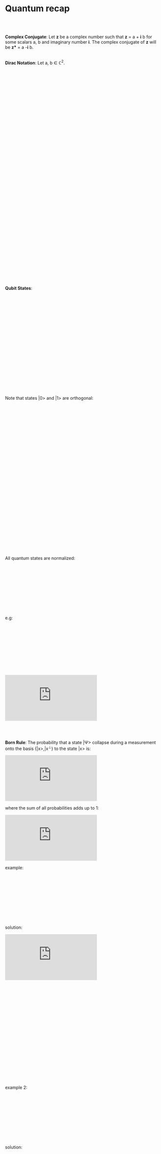 <h1>Quantum recap</h1>
<br>
<br>

__Complex Conjugate__: Let __z__ be a complex number such that __z__ = a + __i__ b for some scalars a, b and imaginary number __i__. The complex conjugate of __z__ will be __z*__ = a -__i__ b.
<br>
<br>

__Dirac Notation__: Let a, b ∈ ℂ<sup>2</sup>. 

![equation](https://latex.codecogs.com/gif.latex?Ket%3A%20%5C%20%7Ca%3E%20%3D%20%5Cbegin%7Bbmatrix%7D%20a_%7B1%7D%5C%5Ca_%7B2%7D%20%5Cend%7Bbmatrix%7D)

![equation](https://latex.codecogs.com/gif.latex?Bra%3A%20%5C%20%3Cb%7C%3D%7Cb%3E%5E%7B%5Cdagger%7D%3D%5Cbegin%7Bbmatrix%7D%20b_%7B1%7D%5E%7B*%7D%20%26%20b_%7B2%7D%5E%7B*%7D%20%5Cend%7Bbmatrix%7D)

![equation](https://latex.codecogs.com/gif.latex?Bra-Ket%20%3A%20%5C%20%3Cb%7Ca%3E%3D%3Ca%7Cb%3E%5E%7B*%7D%3Da_%7B1%7Db_%7B1%7D%5E%7B*%7D&plus;a_%7B2%7Db_%7B2%7D%5E%7B*%7D)

![equation](https://latex.codecogs.com/gif.latex?Ket-Bra%20%3A%20%5C%20%7Ca%3E%3Cb%7C%3D%3Ca%7Cb%3E%5E%7B*%7D%3D%5Cbegin%7Bbmatrix%7D%20a_%7B1%7Db_%7B1%7D%5E%7B*%7D%20%26%20a_%7B1%7Db_%7B2%7D%5E%7B*%7D%5C%5C%20a_%7B2%7Db_%7B1%7D%5E%7B*%7D%20%26%20a_%7B2%7Db_%7B2%7D%5E%7B*%7D%20%5Cend%7Bbmatrix%7D)

<br>
<br>

__Qubit States__:

![equation](https://latex.codecogs.com/gif.latex?%7C0%3E%20%3D%20%5Cbegin%7Bbmatrix%7D%201%5C%5C0%20%5Cend%7Bbmatrix%7D)

![equation](https://latex.codecogs.com/gif.latex?%7C1%3E%20%3D%20%5Cbegin%7Bbmatrix%7D%200%5C%5C1%20%5Cend%7Bbmatrix%7D)

Note that states |0> and |1> are orthogonal:

![equation](https://latex.codecogs.com/gif.latex?%3C0%7C1%3E%20%3D%201%5Ctimes%200%20&plus;%200%20%5Ctimes%201%20%3D%200)


![equation](https://latex.codecogs.com/gif.latex?%7C&plus;%3E%20%3D%20%5Cfrac%7B1%7D%7B%5Csqrt%7B2%7D%7D%28%7C0%3E&plus;%7C1%3E%29%20%3D%20%5Cfrac%7B1%7D%7B%5Csqrt%7B2%7D%7D%5Cbegin%7Bbmatrix%7D%201%5C%5C%201%20%5Cend%7Bbmatrix%7D)

![equation](https://latex.codecogs.com/gif.latex?%7C-%3E%20%3D%20%5Cfrac%7B1%7D%7B%5Csqrt%7B2%7D%7D%28%7C0%3E-%7C1%3E%29%20%3D%20%5Cfrac%7B1%7D%7B%5Csqrt%7B2%7D%7D%5Cbegin%7Bbmatrix%7D%201%5C%5C%20-1%20%5Cend%7Bbmatrix%7D)

All quantum states are normalized:

![equation](https://latex.codecogs.com/gif.latex?%3C%5Cpsi%7C%5Cpsi%3E%20%3D%201)

e.g:

![equation](https://latex.codecogs.com/gif.latex?%7C%5Cpsi%3E%20%3D%20%5Cfrac%7B1%7D%7B%5Csqrt%7B2%7D%7D%28%20%7C0%3E&plus;%7C1%3E%20%29%20%3D%20%5Cbegin%7Bbmatrix%7D%20%5Cfrac%7B1%7D%7B%5Csqrt%7B2%7D%7D%5C%5C%20%5Cfrac%7B1%7D%7B%5Csqrt%7B2%7D%7D%20%5Cend%7Bbmatrix%7D)

![equation](https://latex.codecogs.com/gif.latex?%3C%5Cpsi%7C%5Cpsi%3E%20%3D%20%5Cfrac%7B1%7D%7B%5Csqrt%7B2%7D%7D%20%5Ctimes%20%5Cfrac%7B1%7D%7B%5Csqrt%7B2%7D%7D%20&plus;%20%5Cfrac%7B1%7D%7B%5Csqrt%7B2%7D%7D%20%5Ctimes%20%5Cfrac%7B1%7D%7B%5Csqrt%7B2%7D%7D%20%3D%201)


<br>
<br>

__Born Rule__: The probability that a state |Ψ> collapse during a measurement onto the basis {|x>,|x<sup>⊥</sup>} to the state |x> is:

![equation](https://latex.codecogs.com/gif.latex?P%28x%29%3D%5Cleft%20%7C%20%3Cx%7C%5Cpsi%3E%20%5Cright%20%7C%5E%7B2%7D)

where the sum of all probabilities adds up to 1:

![equation](https://latex.codecogs.com/gif.latex?%5Csum_%7Bi%7DP%28x_%7Bi%7D%29%3D1)

example:

![equation](https://latex.codecogs.com/gif.latex?%5Cbegin%7Balign*%7D%20%7C%5Cpsi%3E%20%3D%5Cfrac%7B1%7D%7B%5Csqrt%7B3%7D%7D%28%7C0%3E&plus;%5Csqrt%7B2%7D%20%5C%20%7C1%3E%29%2C%20%5C%20measured%20%5C%20in%20%5C%20basis%20%5C%20%5C%7B%20%7C0%3E%2C%7C1%3E%20%5C%7D.%20%5C%20Determine%20%5C%20P%280%29.%20%5Cend%7Balign*%7D)

solution:

![equation](https://latex.codecogs.com/gif.latex?%7C%3C0%7C%5Cpsi%3E%7C%5E%7B2%7D%20%3D%20%7C%3C0%20%5C%20%7C%20%5C%20%5Cfrac%7B1%7D%7B%5Csqrt%7B3%7D%7D%28%7C0%3E&plus;%5Csqrt%7B2%7D%7C1%3E%29%3E%7C%5E%7B2%7D)

![equation](https://latex.codecogs.com/gif.latex?%3D%7C%5Cfrac%7B1%7D%7B%5Csqrt%7B3%7D%7D%3C0%7C0%3E&plus;%5Cfrac%7B%5Csqrt%7B2%7D%7D%7B%5Csqrt%7B3%7D%7D%3C0%7C1%3E%7C%5E%7B2%7D)

![equation](https://latex.codecogs.com/gif.latex?%3D%7C%5Cfrac%7B1%7D%7B%5Csqrt%7B3%7D%7D&plus;0%7C%5E%7B2%7D%3D%5Cfrac%7B1%7D%7B3%7D)

example 2:

![equation](https://latex.codecogs.com/gif.latex?%5Cbegin%7Balign*%7D%20What%5C%20is%5C%20the%5C%20probability%5C%20to%5C%20measure%5C%20state%5C%20%7C&plus;%3E%20%5C%20for%20%5C%5C%20%7C%5Cpsi%3E%3D%5Cfrac%7B1%7D%7B%5Csqrt%7B2%7D%7D%28%7C0%3E-%7C1%3E%29%5Cend%7Balign*%7D)

solution:

![equation](https://latex.codecogs.com/gif.latex?%7C%5Cfrac%7B1%7D%7B%5Csqrt%7B2%7D%7D%5Cfrac%7B1%7D%7B%5Csqrt%7B2%7D%7D%3C0%7C0%3E%20-%20%5Cfrac%7B1%7D%7B%5Csqrt%7B2%7D%7D%5Cfrac%7B1%7D%7B%5Csqrt%7B2%7D%7D%3C0%7C1%3E%20&plus;%20%5Cfrac%7B1%7D%7B%5Csqrt%7B2%7D%7D%5Cfrac%7B1%7D%7B%5Csqrt%7B2%7D%7D%3C1%7C0%3E%20-%20%5Cfrac%7B1%7D%7B%5Csqrt%7B2%7D%7D%5Cfrac%7B1%7D%7B%5Csqrt%7B2%7D%7D%3C1%7C1%3E%20%7C%5E%7B2%7D)

![equation](https://latex.codecogs.com/gif.latex?%3D%7C%5Cfrac%7B1%7D%7B2%7D%3C0%7C0%3E-%5Cfrac%7B1%7D%7B2%7D%3C1%7C1%3E%7C%5E%7B2%7D)

![equation](https://latex.codecogs.com/gif.latex?%3D%20%5Cfrac%7B1%7D%7B4%7D%7C1-1%7C%5E%7B2%7D%3D0)

<br>
<br>

__Bloch Sphere__: we can write any normalized (pure) state as:

![equation](https://latex.codecogs.com/gif.latex?%7C%5Cpsi%3E%3Dcos%5Cfrac%7B%5CTheta%20%7D%7B2%7D%7C0%3E&plus;e%5E%7Bi%5Cvarphi%20%7Dsin%5Cfrac%7B%5CTheta%20%7D%7B2%7D%7C1%3E)

where:

![equation](https://latex.codecogs.com/gif.latex?%5Cvarphi%20%5C%20%5Cepsilon%20%5C%20%5B0%2C%20%5C%202%5Cpi%5D)

describes the relative phase, and:

![equation](https://latex.codecogs.com/gif.latex?%5Ctheta%20%5C%20%5Cepsilon%20%5C%20%5B0%2C%20%5C%20%5Cpi%5D)

determines the probability to measure |0> or |1>. All the normalized (pure) states may be illustrated on the surface of a sphere with radius __1__. The coordinates of such a state is given by:

![equation](https://latex.codecogs.com/gif.latex?%5Coverrightarrow%7Br%7D%20%3D%20%5Cbegin%7Bbmatrix%7D%20sin%5Ctheta%20cos%5Ctheta%20%5C%5C%20sin%5Ctheta%20sin%5Cvarphi%20%5C%5C%20cos%5Ctheta%20%5Cend%7Bbmatrix%7D)

![bloch](https://user-images.githubusercontent.com/68278907/89809711-4166d380-db3c-11ea-829f-57add953ca15.png)

for |0>:

![equation](https://latex.codecogs.com/gif.latex?%7C0%3E%20%3A%20%5Ctheta%3D0%20%5C%20%2C%20%5Cvarphi%20%3D%20arbitrary.%20%5Coverrightarrow%7Br%7D%3D%5Cbegin%7Bbmatrix%7D%20sin0%20cos%5Cvarphi%5C%5C%20sin0%20sin%5Cvarphi%5C%5C%20cos0%20%5Cend%7Bbmatrix%7D%20%3D%20%5Cbegin%7Bbmatrix%7D%200%5C%5C%200%5C%5C%201%20%5Cend%7Bbmatrix%7D)

for |1>:

![equation](https://latex.codecogs.com/gif.latex?%7C1%3E%20%3A%20%5Ctheta%3D%5Cpi%20%5C%20%2C%20%5Cvarphi%20%3D%20arbitrary.%20%5Coverrightarrow%7Br%7D%3D%5Cbegin%7Bbmatrix%7D%20sin%5Cpi%20cos%5Cvarphi%5C%5C%20sin%5Cpi%20sin%5Cvarphi%5C%5C%20cos%5Cpi%20%5Cend%7Bbmatrix%7D%20%3D%20%5Cbegin%7Bbmatrix%7D%200%5C%5C%200%5C%5C%20-1%20%5Cend%7Bbmatrix%7D)

for |+>:

![equation](https://latex.codecogs.com/gif.latex?%7C&plus;%3E%20%3A%20%5Ctheta%3D%5Cfrac%7B%5Cpi%7D%7B2%7D%20%5C%20%2C%20%5Cvarphi%20%3D%200.%20%5Coverrightarrow%7Br%7D%3D%5Cbegin%7Bbmatrix%7D%20sin%5Cfrac%7B%5Cpi%7D%7B2%7D%20cos%5C0%5C%5C%20sin%5Cfrac%7B%5Cpi%7D%7B2%7D%20sin0%5C%5C%20cos%5Cfrac%7B%5Cpi%7D%7B2%7D%20%5Cend%7Bbmatrix%7D%20%3D%20%5Cbegin%7Bbmatrix%7D%201%5C%5C%200%5C%5C%200%20%5Cend%7Bbmatrix%7D)

for |->:

![equation](https://latex.codecogs.com/gif.latex?%7C-%3E%20%3A%20%5Ctheta%3D%5Cfrac%7B%5Cpi%7D%7B2%7D%20%5C%20%2C%20%5Cvarphi%20%3D%20%5Cpi.%20%5Coverrightarrow%7Br%7D%3D%5Cbegin%7Bbmatrix%7D%20sin%5Cfrac%7B%5Cpi%7D%7B2%7D%20cos%5Cpi%5C%5C%20sin%5Cfrac%7B%5Cpi%7D%7B2%7D%20sin%5Cpi%20%5C%5C%20cos%5Cfrac%7B%5Cpi%7D%7B2%7D%20%5Cend%7Bbmatrix%7D%20%3D%20%5Cbegin%7Bbmatrix%7D%20-1%5C%5C%200%5C%5C%200%20%5Cend%7Bbmatrix%7D)
